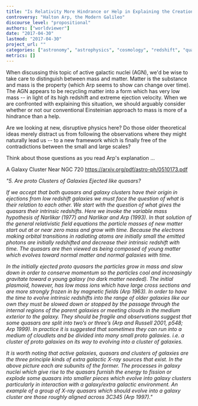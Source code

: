 ```yaml
---
title: "Is Relativity More Hindrance or Help in Explaining the Creation of Low-Mass Matter in AGNs?"
controversy: "Halton Arp, the Modern Galileo"
discourse_level: "propositional"
authors: ["worldviewer"]
date: "2017-04-30"
lastmod: "2017-04-30"
project_url: ""
categories: ["astronomy", "astrophysics", "cosmology", "redshift", "quasars", "halton arp", "active galactic nucleus", "jaylant narlikar", "relativity", "electron mass", "quasar ejection model", "3c345"]
metrics: []
---
```


When discussing this topic of active galactic nuclei (AGN), we'd be wise to take care to distinguish between mass and matter.  Matter is the substance and mass is the property (which Arp seems to show can change over time).  The AGN appears to be recycling matter into a form which has very low mass -- in light of its high redshift and extreme ejection velocity.  When we are confronted with explaining this situation, we should arguably consider whether or not our conventional Einsteinian approach to mass is more of a hindrance than a help.

Are we looking at new, disruptive physics here?  Do those older theoretical ideas merely distract us from following the observations where they might naturally lead us -- to a new framework which is finally free of the contradictions between the small and large scales?

Think about those questions as you read Arp's explanation ...

A Galaxy Cluster Near NGC 720
https://arxiv.org/pdf/astro-ph/0510173.pdf

_"5. Are proto Clusters of Galaxies Ejected like quasars?_

_If we accept that both quasars and galaxy clusters have their origin in ejections from low redshift galaxies we must face the question of what is their relation to each other. We start with the question of what gives the quasars their intrinsic redshifts. Here we invoke the variable mass hypothesis of Narlikar (1977) and Narlikar and Arp (1993). In that solution of the general relativistic field equations the particle masses of new matter start out at or near zero mass and grow with time. Because the electrons making orbital transitions in radiating atoms are initially small the emitted photons are initially redshifted and decrease their intrinsic redshift with time. The quasars are then viewed as being composed of young matter which evolves toward normal matter and normal galaxies with time._

_In the initially ejected proto quasars the particles grow in mass and slow down in order to conserve momentum so the particles cool and increasingly gravitate toward a young galaxy (no dark matter needed). The initial plasmoid, however, has low mass ions which have large cross sections and are more strongly frozen in by magnetic fields (Arp 1963). In order to have the time to evolve intrinsic redshifts into the range of older galaxies like our own they must be slowed down or stopped by the passage through the internal regions of the parent galaxies or meeting clouds in the medium exterior to the galaxy. They should be fragile and observations suggest that some quasars are split into two’s or three’s (Arp and Russell 2001, p548; Arp 1999). In practice it is suggested that sometimes they can run into a medium of cloudlets and be divided into many small proto galaxies. i.e. a cluster of proto galaxies on its way to evolving into a cluster of galaxies._

_It is worth noting that active galaxies, quasars and clusters of galaxies are the three principle kinds of extra galactic X-ray sources that exist. In the above picture each are subunits of the former. The processes in galaxy nuclei which give rise to the quasars furnish the energy to fission or explode some quasars into smaller pieces which evolve into galaxy clusters particularly in interaction with a galaxy/extra galactic environment. An example of a group of X-ray quasars which should evolve into a galaxy cluster are those roughly aligned across 3C345 (Arp 1997)."_